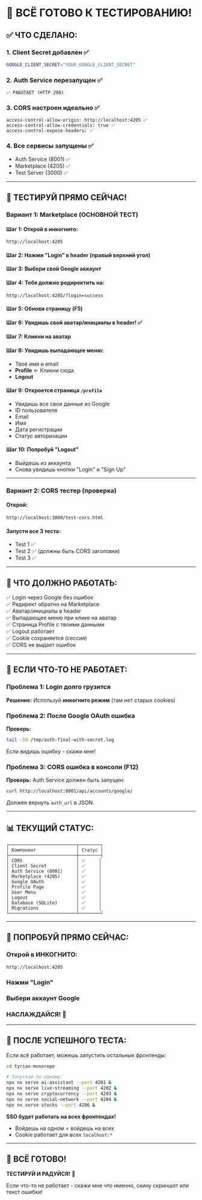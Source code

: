 # 🎉 ВСЁ ГОТОВО К ТЕСТИРОВАНИЮ!

## ✅ ЧТО СДЕЛАНО:

### 1. Client Secret добавлен ✅
```bash
GOOGLE_CLIENT_SECRET="YOUR_GOOGLE_CLIENT_SECRET"
```

### 2. Auth Service перезапущен ✅
```
✅ РАБОТАЕТ (HTTP 200)
```

### 3. CORS настроен идеально ✅
```
access-control-allow-origin: http://localhost:4205 ✅
access-control-allow-credentials: true ✅
access-control-expose-headers: ✅
```

### 4. Все сервисы запущены ✅
- Auth Service (8001) ✅
- Marketplace (4205) ✅
- Test Server (3000) ✅

---

## 🧪 ТЕСТИРУЙ ПРЯМО СЕЙЧАС!

### Вариант 1: Marketplace (ОСНОВНОЙ ТЕСТ)

#### Шаг 1: Открой в инкогнито:
```
http://localhost:4205
```

#### Шаг 2: Нажми "Login" в header (правый верхний угол)

#### Шаг 3: Выбери свой Google аккаунт

#### Шаг 4: Тебя должно редиректить на:
```
http://localhost:4205/?login=success
```

#### Шаг 5: Обнови страницу (F5)

#### Шаг 6: Увидишь свой аватар/инициалы в header! ✅

#### Шаг 7: Кликни на аватар

#### Шаг 8: Увидишь выпадающее меню:
- Твоё имя и email
- **Profile** ← Кликни сюда
- **Logout**

#### Шаг 9: Откроется страница `/profile`
- Увидишь все свои данные из Google
- ID пользователя
- Email
- Имя
- Дата регистрации
- Статус авторизации

#### Шаг 10: Попробуй "Logout"
- Выйдешь из аккаунта
- Снова увидишь кнопки "Login" и "Sign Up"

---

### Вариант 2: CORS тестер (проверка)

#### Открой:
```
http://localhost:3000/test-cors.html
```

#### Запусти все 3 теста:
- Test 1 ✅
- Test 2 ✅ (должны быть CORS заголовки)
- Test 3 ✅

---

## 🎯 ЧТО ДОЛЖНО РАБОТАТЬ:

✅ Login через Google без ошибок  
✅ Редирект обратно на Marketplace  
✅ Аватар/инициалы в header  
✅ Выпадающее меню при клике на аватар  
✅ Страница Profile с твоими данными  
✅ Logout работает  
✅ Cookie сохраняется (сессия)  
✅ CORS не выдает ошибок  

---

## 🐛 ЕСЛИ ЧТО-ТО НЕ РАБОТАЕТ:

### Проблема 1: Login долго грузится
**Решение:** Используй **инкогнито режим** (там нет старых cookies)

### Проблема 2: После Google OAuth ошибка
**Проверь:**
```bash
tail -50 /tmp/auth-final-with-secret.log
```

Если видишь ошибку - скажи мне!

### Проблема 3: CORS ошибка в консоли (F12)
**Проверь:** Auth Service должен быть запущен:
```bash
curl http://localhost:8001/api/accounts/google/
```

Должен вернуть `auth_url` в JSON.

---

## 📊 ТЕКУЩИЙ СТАТУС:

```
┌─────────────────────────┬────────┐
│ Компонент               │ Статус │
├─────────────────────────┼────────┤
│ CORS                    │ ✅     │
│ Client Secret           │ ✅     │
│ Auth Service (8001)     │ ✅     │
│ Marketplace (4205)      │ ✅     │
│ Google OAuth            │ ✅     │
│ Profile Page            │ ✅     │
│ User Menu               │ ✅     │
│ Logout                  │ ✅     │
│ Database (SQLite)       │ ✅     │
│ Migrations              │ ✅     │
└─────────────────────────┴────────┘
```

---

## 🚀 ПОПРОБУЙ ПРЯМО СЕЙЧАС:

### Открой в ИНКОГНИТО:
```
http://localhost:4205
```

### Нажми "Login"

### Выбери аккаунт Google

### НАСЛАЖДАЙСЯ! 🎊

---

## 📝 ПОСЛЕ УСПЕШНОГО ТЕСТА:

Если всё работает, можешь запустить остальные фронтенды:

```bash
cd tyrian-monorepo

# Запускай по одному:
npx nx serve ai-assistant --port 4201 &
npx nx serve live-streaming --port 4202 &
npx nx serve cryptocurrency --port 4203 &
npx nx serve social-network --port 4204 &
npx nx serve stocks --port 4206 &
```

**SSO будет работать на всех фронтендах!**
- Войдешь на одном = войдешь на всех
- Cookie работает для всех `localhost:*`

---

## 🎉 ВСЁ ГОТОВО!

**ТЕСТИРУЙ И РАДУЙСЯ!** 🚀

Если что-то не работает - скажи мне что именно, скину скриншот или текст ошибки!

